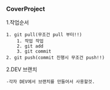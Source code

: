 ### CoverProject
1.작업순서
	
	1. git pull(무조건 pull 부터!!)	
		1. 작업 작업
		2. git add
		3. git commit
	2. git push(commit 진행시 무조건 push!!)

2.DEV 브랜치

	-각자 DEV에서 브랜치를 만들어서 사용할것.
